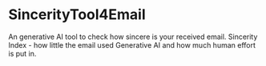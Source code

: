 # SincerityTool4Email
An generative AI tool to check how sincere is your received email. Sincerity Index - how little the email used Generative AI and how much human effort is put in.
